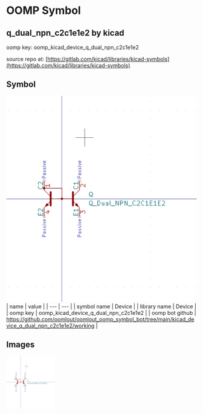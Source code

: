 # OOMP Symbol  
## q_dual_npn_c2c1e1e2  by kicad  
  
oomp key: oomp_kicad_device_q_dual_npn_c2c1e1e2  
  
source repo at: [https://gitlab.com/kicad/libraries/kicad-symbols](https://gitlab.com/kicad/libraries/kicad-symbols)  
## Symbol  
  
[![working.png](working_600.png)](working.png)  
| name | value | 
| --- | --- | 
| symbol name | Device | 
| library name | Device | 
| oomp key | oomp_kicad_device_q_dual_npn_c2c1e1e2 | 
| oomp bot github | https://github.com/oomlout/oomlout_oomp_symbol_bot/tree/main/kicad_device_q_dual_npn_c2c1e1e2/working | 
## Images  
  
[![working.png](working_140.png)](working.png)  
